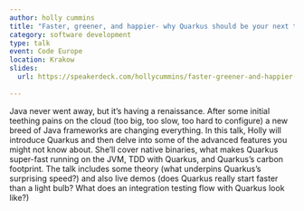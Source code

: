 ```yaml
---
author: holly cummins
title: "Faster, greener, and happier- why Quarkus should be your next tech stack"
category: software development
type: talk
event: Code Europe
location: Krakow
slides:
  url: https://speakerdeck.com/hollycummins/faster-greener-and-happier-why-quarkus-should-be-your-next-tech-stack-75923130-947c-4336-8d75-2be05507315c
  
---
```


Java never went away, but it’s having a renaissance. After some initial teething pains on the cloud (too big, too slow, too hard to configure) a new breed of Java frameworks are changing everything. In this talk, Holly will introduce Quarkus and then delve into some of the advanced features you might not know about. She’ll cover native binaries, what makes Quarkus super-fast running on the JVM, TDD with Quarkus, and Quarkus’s carbon footprint. The talk includes some theory (what underpins Quarkus’s surprising speed?) and also live demos (does Quarkus really start faster than a light bulb? What does an integration testing flow with Quarkus look like?)